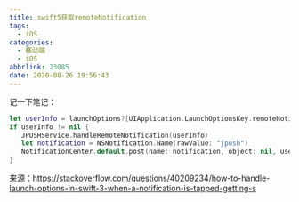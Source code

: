 ```yaml
---
title: swift5获取remoteNotification
tags:
  - iOS
categories:
  - 移动端
  - iOS
abbrlink: 23085
date: 2020-08-26 19:56:43
---
```


记一下笔记：

<!-- more -->

```swift
let userInfo = launchOptions?[UIApplication.LaunchOptionsKey.remoteNotification] as? [AnyHashable: Any]
if userInfo != nil {
   JPUSHService.handleRemoteNotification(userInfo)
   let notification = NSNotification.Name(rawValue: "jpush")
   NotificationCenter.default.post(name: notification, object: nil, userInfo: userInfo)
}
```

来源：https://stackoverflow.com/questions/40209234/how-to-handle-launch-options-in-swift-3-when-a-notification-is-tapped-getting-s
